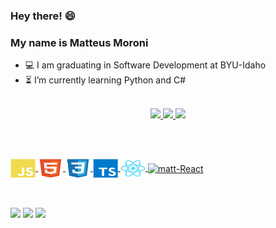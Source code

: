 ### Hey there! 😄
### My name is Matteus Moroni

- 💻 I am graduating in Software Development at BYU-Idaho
- ⏳ I’m currently learning Python and C#
<br>
<div align="center">
  <a href="https://github.com/MatteusMoroni">
    <img height="180em" src="https://github-profile-summary-cards.vercel.app/api/cards/repos-per-language?username=MatteusMoroni&theme=dracula"/> 
    <img height="180em" src="https://github-profile-summary-cards.vercel.app/api/cards/most-commit-language?username=MatteusMoroni&theme=dracula"/>

  <img height="200em" src="https://github-profile-summary-cards.vercel.app/api/cards/profile-details?username=MatteusMoroni&theme=dracula"/>
    
    
![]()

</div>
  

  
  <div style="display: inline_block"><br>
  <img align="center" alt="matt-Js" height="30" width="40" src="https://raw.githubusercontent.com/devicons/devicon/master/icons/javascript/javascript-plain.svg">
  <img align="center" alt="matt-HTML" height="30" width="40" src="https://raw.githubusercontent.com/devicons/devicon/master/icons/html5/html5-original.svg">
  <img align="center" alt="matt-CSS" height="30" width="40" src="https://raw.githubusercontent.com/devicons/devicon/master/icons/css3/css3-original.svg">
  <img align="center" alt="matt-Ts" height="30" width="40" src="https://raw.githubusercontent.com/devicons/devicon/master/icons/typescript/typescript-plain.svg">
  <img align="center" alt="matt-React" height="30" width="40" src="https://raw.githubusercontent.com/devicons/devicon/master/icons/react/react-original.svg">
  <img align="center" alt="matt-React" height="30" width="40" src="https://raw.githubusercontent.com/devicons/devicon/master/icons/c#/c#-original.svg">
  
 
   </div>
  <br>
  <br>
  <div> 

  <a href="https://www.instagram.com/matteussmoroni/" target="_blank"><img src="https://img.shields.io/badge/-Instagram-%23E4405F?style=for-the-badge&logo=instagram&logoColor=white" target="_blank"></a>
  <a href = "mailto:matteusud18@gmail.com"><img src="https://img.shields.io/badge/-Gmail-%23333?style=for-the-badge&logo=gmail&logoColor=white" target="_blank"></a>
  <a href="https://www.linkedin.com/in/matteus-moroni-65a4a5140/" target="_blank"><img src="https://img.shields.io/badge/-LinkedIn-%230077B5?style=for-the-badge&logo=linkedin&logoColor=white" target="_blank"></a> 
  </div>
<!--
**MatteusMoroni/MatteusMoroni** is a ✨ _special_ ✨ repository because its `README.md` (this file) appears on your GitHub profile.

Here are some ideas to get you started:

- 🔭 I’m currently working on ...
- 🌱 I’m currently learning ...
- 👯 I’m looking to collaborate on ...
- 🤔 I’m looking for help with ...
- 💬 Ask me about ...
- 📫 How to reach me: ...
- 😄 Pronouns: ...
- ⚡ Fun fact: ...
-->
